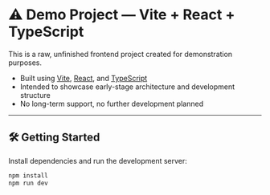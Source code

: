 # ⚠️ Demo Project — Vite + React + TypeScript

This is a raw, unfinished frontend project created for demonstration purposes.

- Built using [Vite](https://vitejs.dev/), [React](https://reactjs.org/), and [TypeScript](https://www.typescriptlang.org/)
- Intended to showcase early-stage architecture and development structure
- No long-term support, no further development planned

---

## 🛠 Getting Started

Install dependencies and run the development server:

```bash
npm install
npm run dev
```
